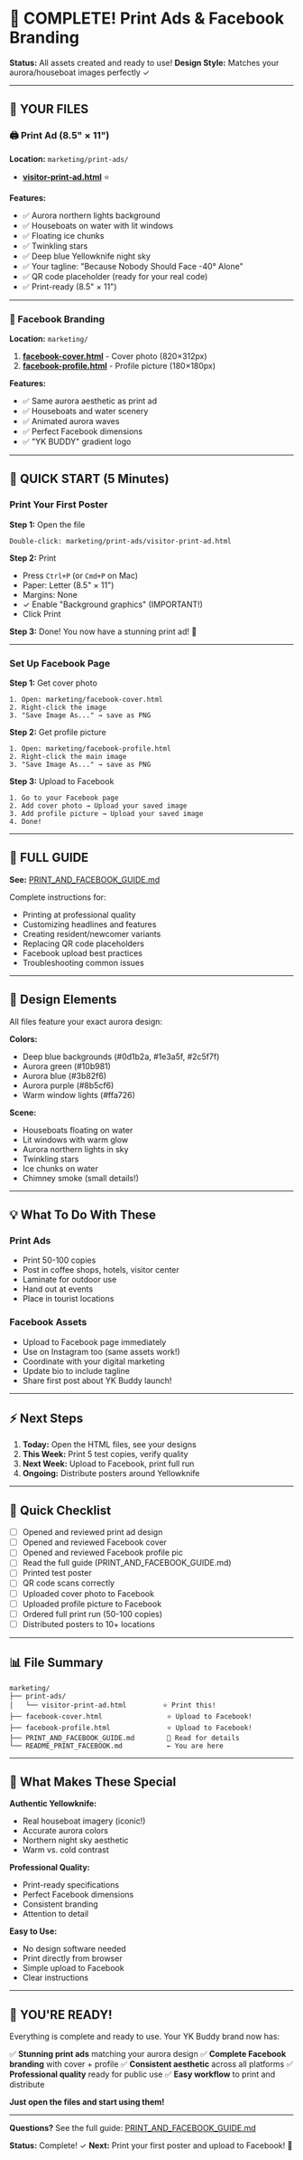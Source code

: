 # 🎉 COMPLETE! Print Ads & Facebook Branding

**Status:** All assets created and ready to use!
**Design Style:** Matches your aurora/houseboat images perfectly ✓

---

## 📁 YOUR FILES

### 🖨️ Print Ad (8.5" × 11")
**Location:** `marketing/print-ads/`
- **[visitor-print-ad.html](./print-ads/visitor-print-ad.html)** ⭐

**Features:**
- ✅ Aurora northern lights background
- ✅ Houseboats on water with lit windows
- ✅ Floating ice chunks
- ✅ Twinkling stars
- ✅ Deep blue Yellowknife night sky
- ✅ Your tagline: "Because Nobody Should Face -40° Alone"
- ✅ QR code placeholder (ready for your real code)
- ✅ Print-ready (8.5" × 11")

---

### 📱 Facebook Branding
**Location:** `marketing/`

1. **[facebook-cover.html](./facebook-cover.html)** - Cover photo (820×312px)
2. **[facebook-profile.html](./facebook-profile.html)** - Profile picture (180×180px)

**Features:**
- ✅ Same aurora aesthetic as print ad
- ✅ Houseboats and water scenery
- ✅ Animated aurora waves
- ✅ Perfect Facebook dimensions
- ✅ "YK BUDDY" gradient logo

---

## 🚀 QUICK START (5 Minutes)

### Print Your First Poster

**Step 1:** Open the file
```
Double-click: marketing/print-ads/visitor-print-ad.html
```

**Step 2:** Print
- Press `Ctrl+P` (or `Cmd+P` on Mac)
- Paper: Letter (8.5" × 11")
- Margins: None
- ✓ Enable "Background graphics" (IMPORTANT!)
- Click Print

**Step 3:** Done!
You now have a stunning print ad! 🎨

---

### Set Up Facebook Page

**Step 1:** Get cover photo
```
1. Open: marketing/facebook-cover.html
2. Right-click the image
3. "Save Image As..." → save as PNG
```

**Step 2:** Get profile picture
```
1. Open: marketing/facebook-profile.html
2. Right-click the main image
3. "Save Image As..." → save as PNG
```

**Step 3:** Upload to Facebook
```
1. Go to your Facebook page
2. Add cover photo → Upload your saved image
3. Add profile picture → Upload your saved image
4. Done!
```

---

## 📖 FULL GUIDE

**See:** [PRINT_AND_FACEBOOK_GUIDE.md](./PRINT_AND_FACEBOOK_GUIDE.md)

Complete instructions for:
- Printing at professional quality
- Customizing headlines and features
- Creating resident/newcomer variants
- Replacing QR code placeholders
- Facebook upload best practices
- Troubleshooting common issues

---

## 🎨 Design Elements

All files feature your exact aurora design:

**Colors:**
- Deep blue backgrounds (#0d1b2a, #1e3a5f, #2c5f7f)
- Aurora green (#10b981)
- Aurora blue (#3b82f6)
- Aurora purple (#8b5cf6)
- Warm window lights (#ffa726)

**Scene:**
- Houseboats floating on water
- Lit windows with warm glow
- Aurora northern lights in sky
- Twinkling stars
- Ice chunks on water
- Chimney smoke (small details!)

---

## 💡 What To Do With These

### Print Ads
- Print 50-100 copies
- Post in coffee shops, hotels, visitor center
- Laminate for outdoor use
- Hand out at events
- Place in tourist locations

### Facebook Assets
- Upload to Facebook page immediately
- Use on Instagram too (same assets work!)
- Coordinate with your digital marketing
- Update bio to include tagline
- Share first post about YK Buddy launch!

---

## ⚡ Next Steps

1. **Today:** Open the HTML files, see your designs
2. **This Week:** Print 5 test copies, verify quality
3. **Next Week:** Upload to Facebook, print full run
4. **Ongoing:** Distribute posters around Yellowknife

---

## 🎯 Quick Checklist

- [ ] Opened and reviewed print ad design
- [ ] Opened and reviewed Facebook cover
- [ ] Opened and reviewed Facebook profile pic
- [ ] Read the full guide (PRINT_AND_FACEBOOK_GUIDE.md)
- [ ] Printed test poster
- [ ] QR code scans correctly
- [ ] Uploaded cover photo to Facebook
- [ ] Uploaded profile picture to Facebook
- [ ] Ordered full print run (50-100 copies)
- [ ] Distributed posters to 10+ locations

---

## 📊 File Summary

```
marketing/
├── print-ads/
│   └── visitor-print-ad.html         ⭐ Print this!
├── facebook-cover.html                ⭐ Upload to Facebook!
├── facebook-profile.html              ⭐ Upload to Facebook!
├── PRINT_AND_FACEBOOK_GUIDE.md        📖 Read for details
└── README_PRINT_FACEBOOK.md           ← You are here
```

---

## 🌟 What Makes These Special

**Authentic Yellowknife:**
- Real houseboat imagery (iconic!)
- Accurate aurora colors
- Northern night sky aesthetic
- Warm vs. cold contrast

**Professional Quality:**
- Print-ready specifications
- Perfect Facebook dimensions
- Consistent branding
- Attention to detail

**Easy to Use:**
- No design software needed
- Print directly from browser
- Simple upload to Facebook
- Clear instructions

---

## 🎉 YOU'RE READY!

Everything is complete and ready to use. Your YK Buddy brand now has:

✅ **Stunning print ads** matching your aurora design
✅ **Complete Facebook branding** with cover + profile
✅ **Consistent aesthetic** across all platforms
✅ **Professional quality** ready for public use
✅ **Easy workflow** to print and distribute

**Just open the files and start using them!**

---

**Questions?** See the full guide: [PRINT_AND_FACEBOOK_GUIDE.md](./PRINT_AND_FACEBOOK_GUIDE.md)

**Status:** Complete! ✓
**Next:** Print your first poster and upload to Facebook! 🚀
